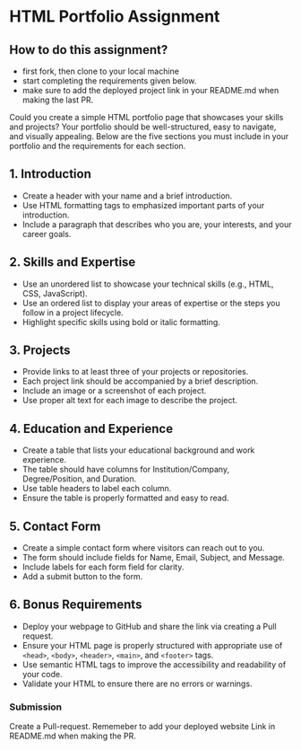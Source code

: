 # HTML Portfolio Assignment

## How to do this assignment?

- first fork, then clone to your local machine
- start completing the requirements given below.
- make sure to add the deployed project link in your README.md when making the last PR.

Could you create a simple HTML portfolio page that showcases your skills and projects? Your portfolio should be well-structured, easy to navigate, and visually appealing. Below are the five sections you must include in your portfolio and the requirements for each section.

## 1. **Introduction**

- Create a header with your name and a brief introduction.
- Use HTML formatting tags to emphasized important parts of your introduction.
- Include a paragraph that describes who you are, your interests, and your career goals.

## 2. **Skills and Expertise**

- Use an unordered list to showcase your technical skills (e.g., HTML, CSS, JavaScript).
- Use an ordered list to display your areas of expertise or the steps you follow in a project lifecycle.
- Highlight specific skills using bold or italic formatting.

## 3. **Projects**

- Provide links to at least three of your projects or repositories.
- Each project link should be accompanied by a brief description.
- Include an image or a screenshot of each project.
- Use proper alt text for each image to describe the project.

## 4. **Education and Experience**

- Create a table that lists your educational background and work experience.
- The table should have columns for Institution/Company, Degree/Position, and Duration.
- Use table headers to label each column.
- Ensure the table is properly formatted and easy to read.

## 5. **Contact Form**

- Create a simple contact form where visitors can reach out to you.
- The form should include fields for Name, Email, Subject, and Message.
- Include labels for each form field for clarity.
- Add a submit button to the form.

## 6. Bonus Requirements

- Deploy your webpage to GitHub and share the link via creating a Pull request.
- Ensure your HTML page is properly structured with appropriate use of `<head>`, `<body>`, `<header>`, `<main>`, and `<footer>` tags.
- Use semantic HTML tags to improve the accessibility and readability of your code.
- Validate your HTML to ensure there are no errors or warnings.

### Submission

Create a Pull-request. Rememeber to add your deployed website Link in README.md when making the PR.
